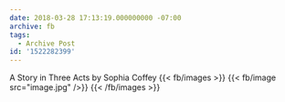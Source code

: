 ```yaml
---
date: 2018-03-28 17:13:19.000000000 -07:00
archive: fb
tags: 
  - Archive Post
id: '1522282399'
---
```


A Story in Three Acts by Sophia Coffey
{{< fb/images >}}
{{< fb/image src="image.jpg" />}}
{{< /fb/images >}}
